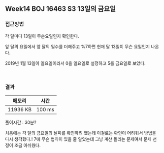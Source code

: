 ## Week14 BOJ 16463 S3 13일의 금요일

### 접근방법

각 달마다 13일이 무슨요일인지 확인한다.

앞 달의 요일에서 앞 달의 일수를 더해주고 %7하면 현재 달 13일이 무슨 요일인지 나온다.

2019년 1월 13일이 일요일이라서 0을 일요일로 설정하고 5를 금요일로 보았다.


<br>

### 결과

|메모리|시간|
|:---:|:---:|
|11936 KB|100 ms|

풀이시간 : 30분?

처음에는 각 달의 금요일의 날짜를 확인하려 했는데 이걸로는 확인이 어려워서 방법을 다시 생각했다.!
7에 무슨 법칙이 있을 줄 알았는데 그냥 계산 돌리는 문제여서 문제 선정이 조금 아쉬웠다.
